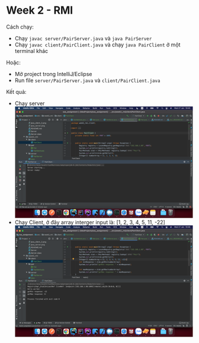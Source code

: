 # Week 2 - RMI

Cách chạy:

- Chạy `javac server/PairServer.java` và `java PairServer`
- Chạy `javac client/PairClient.java` và chạy `java PairClient` ở một terminal khác

Hoặc:
- Mở project trong IntelliJ/Eclipse
- Run file `server/PairServer.java` và `client/PairClient.java`

Kết quả: 
- Chạy server
![server](./java_rmi_1.png)
- Chạy Client, ở đây array interger input là: [1, 2, 3, 4, 5, 11, -22]
![client1](./java_rmi_2.png)